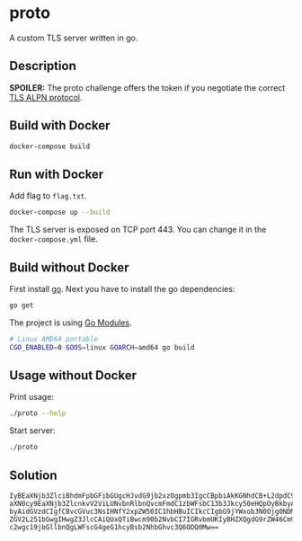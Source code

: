 # proto

A custom TLS server written in go.

## Description

**SPOILER:** The proto challenge offers the token if you negotiate the correct [TLS ALPN protocol](https://en.wikipedia.org/wiki/Application-Layer_Protocol_Negotiation).

## Build with Docker

```bash
docker-compose build
```

## Run with Docker

Add flag to ``flag.txt``.

```bash
docker-compose up --build
```

The TLS server is exposed on TCP port 443. You can change it in the ``docker-compose.yml`` file.

## Build without Docker

First install [go](https://golang.org/). Next you have to install the go dependencies:

```bash
go get
```

The project is using [Go Modules](https://github.com/golang/go/wiki/Modules).

```bash
# Linux AMD64 portable
CGO_ENABLED=0 GOOS=linux GOARCH=amd64 go build
```

## Usage without Docker

Print usage:
```bash
./proto --help
```

Start server:
```bash
./proto
```

## Solution

```base64
IyBEaXNjb3ZlciBhdmFpbGFibGUgcHJvdG9jb2xzOgpmb3IgcCBpbiAkKGNhdCB+L2dpdC9TZWNM
aXN0cy9EaXNjb3ZlcnkvV2ViLUNvbnRlbnQvcmFmdC1zbWFsbC13b3Jkcy50eHQpOyBkbyAgZWNo
byAidGVzdCIgfCBvcGVuc3NsIHNfY2xpZW50IC1hbHBuICIkcCIgbG9jYWxob3N0Ojg0NDMgMj4v
ZGV2L251bGwgIHwgZ3JlcCAiQUxQTiBwcm90b2NvbCI7IGRvbmUKIyBHZXQgdG9rZW46Cm9wZW5z
c2wgc19jbGllbnQgLWFscG4geG1hcyBsb2NhbGhvc3Q6ODQ0Mw==
```
